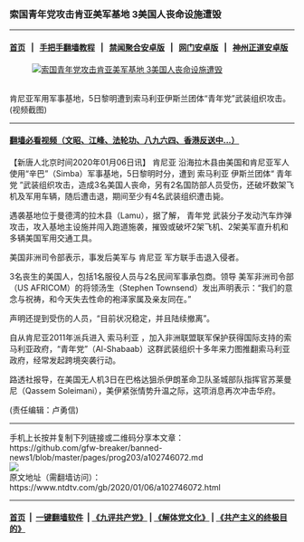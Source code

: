 ### 索国青年党攻击肯亚美军基地 3美国人丧命设施遭毁
------------------------

#### [首页](https://github.com/gfw-breaker/banned-news1/blob/master/README.md) &nbsp;&nbsp;|&nbsp;&nbsp; [手把手翻墙教程](https://github.com/gfw-breaker/guides/wiki) &nbsp;&nbsp;|&nbsp;&nbsp; [禁闻聚合安卓版](https://github.com/gfw-breaker/bn-android) &nbsp;&nbsp;|&nbsp;&nbsp; [网门安卓版](https://github.com/oGate2/oGate) &nbsp;&nbsp;|&nbsp;&nbsp; [神州正道安卓版](https://github.com/SzzdOgate/update) 



<div><div class="featured_image">
 <a href="https://i.ntdtv.com/assets/uploads/2020/01/1-101.jpg" target="_blank">
  <figure>
   <img alt="索国青年党攻击肯亚美军基地 3美国人丧命设施遭毁" src="https://i.ntdtv.com/assets/uploads/2020/01/1-101-800x450.jpg"/>
  </figure><br/>
 </a>
 <span class="caption">
  肯尼亚军用军事基地，5日黎明遭到索马利亚伊斯兰团体“青年党”武装组织攻击。(视频截图)
 </span>
</div>
</div><hr/>

#### [翻墙必看视频（文昭、江峰、法轮功、八九六四、香港反送中...）](http://167.172.214.107/home.html)

<div><div class="post_content" itemprop="articleBody">
 <p>
  【新唐人北京时间2020年01月06日讯】
  <ok href="https://www.ntdtv.com/gb/肯尼亚.htm">
   肯尼亚
  </ok>
  沿海拉木县由美国和肯尼亚军人使用“辛巴”（Simba）军事基地，5日黎明时分，遭到
  <ok href="https://www.ntdtv.com/gb/索马利亚.htm">
   索马利亚
  </ok>
  伊斯兰团体“
  <ok href="https://www.ntdtv.com/gb/青年党.htm">
   青年党
  </ok>
  ”武装组织攻击，造成3名美国人丧命，另有2名国防部人员受伤，还破坏数架飞机及军用车辆，随后遭击退，期间至少有4名武装组织遭击毙。
 </p>
 <p>
  遇袭基地位于曼德湾的拉木县（Lamu），据了解，
  <ok href="https://www.ntdtv.com/gb/青年党.htm">
   青年党
  </ok>
  武装分子发动汽车炸弹攻击，攻入基地主设施并闯入跑道施袭，摧毁或破坏2架飞机、2架美军直升机和多辆美国军用交通工具。
 </p>
 <p>
  美国非洲司令部表示，事发后美军与
  <ok href="https://www.ntdtv.com/gb/肯尼亚.htm">
   肯尼亚
  </ok>
  军方联手击退入侵者。
 </p>
 <p>
  3名丧生的美国人，包括1名服役人员与2名民间军事承包商。领导
  <ok href="https://www.ntdtv.com/gb/美军非洲司令部.htm">
   美军非洲司令部
  </ok>
  （US AFRICOM）的将领汤生（Stephen Townsend）发出声明表示：“我们的意念与祝祷，和今天失去性命的袍泽家属及亲友同在。”
 </p>
 <p>
  声明还提到受伤的人员，“目前状况稳定，并且陆续撤离”。
 </p>
 <div class="video_fit_container">
 </div>
 <p>
  自从肯尼亚2011年派兵进入
  <ok href="https://www.ntdtv.com/gb/索马利亚.htm">
   索马利亚
  </ok>
  ，加入非洲联盟联军保护获得国际支持的索马利亚政府，“青年党”（Al-Shabaab）这群武装组织十多年来力图推翻索马利亚政府，经常发起跨境突袭行动。
 </p>
 <p>
  路透社报导，在美国无人机3日在巴格达狙杀伊朗革命卫队圣城部队指挥官苏莱曼尼（Qassem Soleimani），美伊紧张情势升温之际，这项消息再次冲击华府。
 </p>
 <p>
  (责任编辑：卢勇信)
 </p>
 <div class="single_ad">
 </div>
</div>
</div>
<hr/>
手机上长按并复制下列链接或二维码分享本文章：<br/>
https://github.com/gfw-breaker/banned-news1/blob/master/pages/prog203/a102746072.md <br/>
<a href='https://github.com/gfw-breaker/banned-news1/blob/master/pages/prog203/a102746072.md'><img src='https://github.com/gfw-breaker/banned-news1/blob/master/pages/prog203/a102746072.md.png'/></a> <br/>
原文地址（需翻墙访问）：https://www.ntdtv.com/gb/2020/01/06/a102746072.html


------------------------
#### [首页](https://github.com/gfw-breaker/banned-news1/blob/master/README.md) &nbsp;|&nbsp; [一键翻墙软件](https://github.com/gfw-breaker/nogfw/blob/master/README.md) &nbsp;| [《九评共产党》](https://github.com/gfw-breaker/9ping.md/blob/master/README.md#九评之一评共产党是什么) | [《解体党文化》](https://github.com/gfw-breaker/jtdwh.md/blob/master/README.md) | [《共产主义的终极目的》](https://github.com/gfw-breaker/gczydzjmd.md/blob/master/README.md)


<img src='http://gfw-breaker.win/banned-news/pages/prog203/a102746072.md' width='0px' height='0px'/>